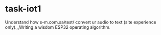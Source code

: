 # task-iot1
Understand how s-m.com.sa/test/ convert ur audio to text (site experience only).,,Writing a wisdom ESP32 operating algorithm.
